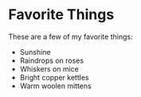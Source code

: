 # Favorite Things

These are a few of my favorite things:
- Sunshine
- Raindrops on roses
- Whiskers on mice
- Bright copper kettles
- Warm woolen mittens
